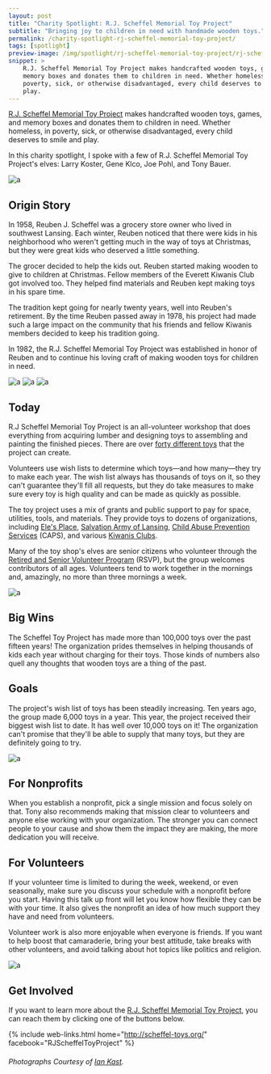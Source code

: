 ```yaml
---
layout: post
title: "Charity Spotlight: R.J. Scheffel Memorial Toy Project"
subtitle: "Bringing joy to children in need with handmade wooden toys."
permalink: /charity-spotlight-rj-scheffel-memorial-toy-project/
tags: [spotlight]
preview-image: /img/spotlight/rj-scheffel-memorial-toy-project/rj-scheffel-memorial-toy-project-front-display.jpg
snippet: >
    R.J. Scheffel Memorial Toy Project makes handcrafted wooden toys, games, and
    memory boxes and donates them to children in need. Whether homeless, in
    poverty, sick, or otherwise disadvantaged, every child deserves to smile and
    play.
---
```


[R.J. Scheffel Memorial Toy Project][1] makes handcrafted wooden toys, games, and memory boxes and donates them to children in need. Whether homeless, in poverty, sick, or otherwise disadvantaged, every child deserves to smile and play.

In this charity spotlight, I spoke with a few of R.J. Scheffel Memorial Toy Project's elves: Larry Koster, Gene Klco, Joe Pohl, and Tony Bauer.

![][10]

## Origin Story

In 1958, Reuben J. Scheffel was a grocery store owner who lived in southwest Lansing. Each winter, Reuben noticed that there were kids in his neighborhood who weren't getting much in the way of toys at Christmas, but they were great kids who deserved a little something.

The grocer decided to help the kids out. Reuben started making wooden to give to children at Christmas. Fellow members of the Everett Kiwanis Club got involved too. They helped find materials and Reuben kept making toys in his spare time.

The tradition kept going for nearly twenty years, well into Reuben's retirement. By the time Reuben passed away in 1978, his project had made such a large impact on the community that his friends and fellow Kiwanis members decided to keep his tradition going.

In 1982, the R.J. Scheffel Memorial Toy Project was established in honor of Reuben and to continue his loving craft of making wooden toys for children in need.

![][9]
![][13]
![][14]

## Today

R.J Scheffel Memorial Toy Project is an all-volunteer workshop that does everything from acquiring lumber and designing toys to assembling and painting the finished pieces. There are over [forty different toys][3] that the project can create.

Volunteers use wish lists to determine which toys&mdash;and how many&mdash;they try to make each year. The wish list always has thousands of toys on it, so they can't guarantee they'll fill all requests, but they do take measures to make sure every toy is high quality and can be made as quickly as possible.

The toy project uses a mix of grants and public support to pay for space, utilities, tools, and materials. They provide toys to dozens of organizations, including [Ele's Place][6], [Salvation Army of Lansing][4], [Child Abuse Prevention Services][5] (CAPS), and various [Kiwanis Clubs][7].

Many of the toy shop's elves are senior citizens who volunteer through the [Retired and Senior Volunteer Program][8] (RSVP), but the group welcomes contributors of all ages. Volunteers tend to work together in the mornings and, amazingly, no more than three mornings a week.

![][11]

## Big Wins

The Scheffel Toy Project has made more than 100,000 toys over the past fifteen years! The organization prides themselves in helping thousands of kids each year without charging for their toys. Those kinds of numbers also quell any thoughts that wooden toys are a thing of the past.

## Goals

The project's wish list of toys has been steadily increasing. Ten years ago, the group made 6,000 toys in a year. This year, the project received their biggest wish list to date. It has well over 10,000 toys on it! The organization can't promise that they'll be able to supply that many toys, but they are definitely going to try.

![][12]

## For Nonprofits

When you establish a nonprofit, pick a single mission and focus solely on that. Tony also recommends making that mission clear to volunteers and anyone else working with your organization. The stronger you can connect people to your cause and show them the impact they are making, the more dedication you will receive.

## For Volunteers

If your volunteer time is limited to during the week, weekend, or even seasonally, make sure you discuss your schedule with a nonprofit before you start. Having this talk up front will let you know how flexible they can be with your time. It also gives the nonprofit an idea of how much support they have and need from volunteers.

Volunteer work is also more enjoyable when everyone is friends. If you want to help boost that camaraderie, bring your best attitude, take breaks with other volunteers, and avoid talking about hot topics like politics and religion.

![][15]

## Get Involved

If you want to learn more about the [R.J. Scheffel Memorial Toy Project][1], you can reach them by clicking one of the buttons below.

{% include web-links.html home="http://scheffel-toys.org/" facebook="RJScheffelToyProject" %}

###### Photographs Courtesy of [Ian Kast][2].



[1]: http://scheffel-toys.org/ "R.J. Scheffel Memorial Toy Project Homepage"
[2]: https://twitter.com/MrIanKast "Ian Kast on Twitter"
[3]: http://scheffel-toys.org/Toys/Toys.php "The R.J. Scheffel Toy List"
[4]: http://salansing.org/ "Salvation Army of Lansing Homepage"
[5]: http://capsli.org/ "Child Abuse Prevention Services Homepage"
[6]: http://www.elesplace.org/ "Ele's Place Homepage"
[7]: http://www.kiwanis.org/ "Kiwanis Club Homepage"
[8]: http://rsvplansingarea.com/ "Retired and Senior Volunteer Program Homepage"
[9]: /img/spotlight/rj-scheffel-memorial-toy-project/rj-scheffel-memorial-toy-project-drilling.jpg "a"
[10]: /img/spotlight/rj-scheffel-memorial-toy-project/rj-scheffel-memorial-toy-project-front-display.jpg "a"
[11]: /img/spotlight/rj-scheffel-memorial-toy-project/rj-scheffel-memorial-toy-project-painting.jpg "a"
[12]: /img/spotlight/rj-scheffel-memorial-toy-project/rj-scheffel-memorial-toy-project-planes.jpg "a"
[13]: /img/spotlight/rj-scheffel-memorial-toy-project/rj-scheffel-memorial-toy-project-shop-left.jpg "a"
[14]: /img/spotlight/rj-scheffel-memorial-toy-project/rj-scheffel-memorial-toy-project-shop-right.jpg "a"
[15]: /img/spotlight/rj-scheffel-memorial-toy-project/rj-scheffel-memorial-toy-project-url-blocks.jpg "a"
